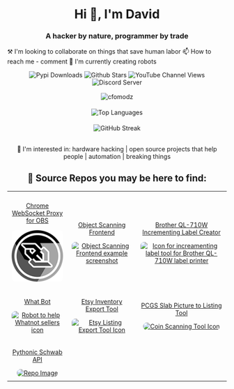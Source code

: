 <h1 align="center">Hi 👋, I'm David</h1>
<h3 align="center">A hacker by nature, programmer by trade</h3>
<p align="left">⚒️ I'm looking to collaborate on things that save human labor 📫 How to reach me - comment 🌱 I'm currently creating robots </p>

<p align="center" > 
  <img src="https://img.shields.io/pypi/dm/pythonic-schwab-api" alt="Pypi Downloads" />
  <img src="https://img.shields.io/github/stars/Cfomodz?&style=flat" alt="Github Stars" />
  <img src="https://img.shields.io/youtube/channel/views/UCV3bzYmPXnWF97aHdSCwG1A?style=flat" alt="YouTube Channel Views" />
  <img src="https://img.shields.io/discord/425182625032962049" alt="Discord Server" />   
</p>  

<div align=center>
  <img align="center" src="https://github-readme-stats.vercel.app/api/top-langs/?username=cfomodz&layout=compact&theme=onedark" alt="cfomodz" /><br>
  <br>
  <img align="center" src="https://github-readme-stats.vercel.app/api?username=cfomodz&show_icons=true&theme=onedark" alt="Top Languages"/><br>
  <br>
  <img align="center" src="http://github-readme-streak-stats.herokuapp.com?user=cfomodz&theme=onedark" alt="GitHub Streak" /><br>
  <br>
</div>

<p align="center">👀 I'm interested in: hardware hacking | open source projects that help people | automation | breaking things</p>

<h2 align="center">🚀 Source Repos you may be here to find:</h2>
<table align="center">
  <tr>
    <td align="center" style="padding: 10px;">
      <a href="https://github.com/Patch-Code-Prosperity/Chrome-WebSocket-Proxy-for-OBS">
        <p>Chrome WebSocket Proxy for OBS</p>
        <img src="https://github.com/Patch-Code-Prosperity/Chrome-WebSocket-Proxy-for-OBS/raw/main/images/icon_inactive_128.png" alt="Chrome Websocet Proxy Extension for direct OBS integration icon" style="width: 128px; border-radius: 8px;" />
      </a>
    </td>
    <td align="center" style="padding: 10px;">
      <a href="https://github.com/Cfomodz/object-scanning-frontend">
        <p>Object Scanning Frontend</p>
        <img src="https://github.com/user-attachments/assets/4e4d5194-5c61-421f-b505-e313ed416663" alt="Object Scanning Frontend example screenshot" style="width: 100%; border-radius: 8px;" />
      </a>
    </td>
    <td align="center" style="padding: 10px;">
      <a href="https://github.com/Cfomodz/Brother-QL-710W_Incrementing-Label-Creator">
        <p>Brother QL-710W Incrementing Label Creator</p>
        <img src="https://github.com/user-attachments/assets/e75d6423-de8a-475d-b8a9-3d0b1327fe8c" alt="Icon for increamenting label tool for Brother QL-710W label printer" style="width: 100%; border-radius: 8px;" />
      </a>
    </td>
  </tr>
  <tr>
    <td align="center" style="padding: 10px;">
      <a href="https://github.com/Cfomodz/what-bot">
        <p>What Bot</p>
        <img src="https://github.com/user-attachments/assets/fca182a0-1933-4f41-944a-5c9ff9f25aa4" alt="Robot to help Whatnot sellers icon" style="width: 100%; border-radius: 8px;" />
      </a>
    </td>
    <td align="center" style="padding: 10px;">
      <a href="https://github.com/Cfomodz/etsy-inventory-export-tool">
        <p>Etsy Inventory Export Tool</p>
        <img src="https://github.com/user-attachments/assets/351de7fc-5df9-420f-b2de-ba4f9bdd6827" alt="Etsy Listing Export Tool Icon" style="width: 100%; border-radius: 8px;" />
      </a>
    </td>
    <td align="center" style="padding: 10px;">
      <a href="https://github.com/Cfomodz/PCGS-slab-picture-to-listing-tool">
        <p>PCGS Slab Picture to Listing Tool</p>
        <img src="https://github.com/user-attachments/assets/637ef0dc-2268-4848-bd7b-1dc0eef00da2" alt="Coin Scanning Tool Icon" style="width: 100%; border-radius: 8px;" />
      </a>
    </td>
  </tr>
  <tr>
    <td align="center" style="padding: 10px;">
      <a href="https://github.com/Patch-Code-Prosperity/Pythonic-Schwab-API">
        <p>Pythonic Schwab API</p>
        <img src="https://github.com/Patch-Code-Prosperity/Pythonic-Schwab-API/assets/31261577/a8f48499-fac4-400a-afe1-72f0dadf9631" alt="Repo Image" style="width: 100%; border-radius: 8px;" />
      </a>
    </td>
  </tr>
</table>

